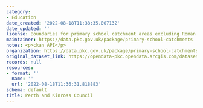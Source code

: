 ```yaml
---
category:
- Education
date_created: '2022-08-18T11:38:35.007132'
date_updated: ''
license: Boundaries for primary school catchment areas excluding Roman Catholic schools.
maintainer: https://data.pkc.gov.uk/package/primary-school-catchments
notes: <p>ckan API</p>
organization: https://data.pkc.gov.uk/package/primary-school-catchments
original_dataset_link: https://opendata-pkc.opendata.arcgis.com/datasets/af3563afd1634f1e8622887390387fed_0.zip?outSR=%7B%22latestWkid%22%3A27700%2C%22wkid%22%3A27700%7D
records: null
resources:
- format: ''
  name: ''
  url: '2022-08-18T11:36:31.818883'
schema: default
title: Perth and Kinross Council
---
```

